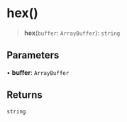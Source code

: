 # hex()

> **hex**(`buffer`: `ArrayBuffer`): `string`

## Parameters

• **buffer**: `ArrayBuffer`

## Returns

`string`
